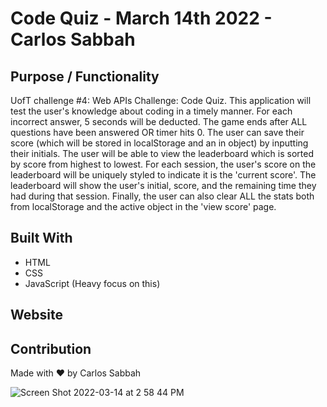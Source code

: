 # Code Quiz - March 14th 2022 - Carlos Sabbah

## Purpose / Functionality

UofT challenge #4: Web APIs Challenge: Code Quiz. This application will test the user's knowledge about coding in a timely manner. For each incorrect answer, 5 seconds will be deducted. The game ends after ALL questions have been answered OR timer hits 0. The user can save their score (which will be stored in localStorage and an in object) by inputting their initials. The user will be able to view the leaderboard which is sorted by score from highest to lowest. For each session, the user's score on the leaderboard will be uniquely styled to indicate it is the 'current score'. The leaderboard will show the user's initial, score, and the remaining time they had during that session. Finally, the user can also clear ALL the stats both from localStorage and the active object in the 'view score' page.

## Built With

- HTML
- CSS
- JavaScript (Heavy focus on this)

## Website


## Contribution

Made with ❤️ by Carlos Sabbah

![Screen Shot 2022-03-14 at 2 58 44 PM](https://user-images.githubusercontent.com/91699101/158242104-133b91d2-e451-4283-b0ec-2fa4166ac250.png)
